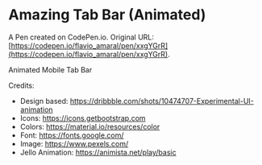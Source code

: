 # Amazing Tab Bar (Animated)

A Pen created on CodePen.io. Original URL: [https://codepen.io/flavio_amaral/pen/xxgYGrR](https://codepen.io/flavio_amaral/pen/xxgYGrR).

Animated Mobile Tab Bar

Credits:
- Design based: https://dribbble.com/shots/10474707-Experimental-UI-animation
- Icons: https://icons.getbootstrap.com
- Colors: https://material.io/resources/color
- Font: https://fonts.google.com/
- Image: https://www.pexels.com/
- Jello Animation: https://animista.net/play/basic
